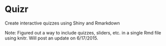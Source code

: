 # Quizr

Create interactive quizzes using Shiny and Rmarkdown

Note: Figured out a way to include quizzes, sliders, etc. in a single Rmd file using knitr. Will post an update on 6/17/2015.
